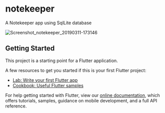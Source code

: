 # notekeeper

A Notekeeper app using SqlLite database

![Screenshot_notekeeper_20190311-173146](https://user-images.githubusercontent.com/47001665/54123383-9d986600-4425-11e9-8ca0-77f53bad33b0.png)


## Getting Started

This project is a starting point for a Flutter application.

A few resources to get you started if this is your first Flutter project:

- [Lab: Write your first Flutter app](https://flutter.io/docs/get-started/codelab)
- [Cookbook: Useful Flutter samples](https://flutter.io/docs/cookbook)

For help getting started with Flutter, view our 
[online documentation](https://flutter.io/docs), which offers tutorials, 
samples, guidance on mobile development, and a full API reference.
